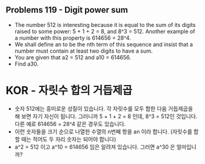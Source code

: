 ## Problems 119 - Digit power sum

* The number 512 is interesting because it is equal to the sum of its digits raised to some power: 5 + 1 + 2 = 8, and 8^3 = 512. Another example of a number with this property is 614656 = 28^4.
* We shall define an to be the nth term of this sequence and insist that a number must contain at least two digits to have a sum.
* You are given that a2 = 512 and a10 = 614656.
* Find a30.


# KOR - 자릿수 합의 거듭제곱

* 숫자 512에는 흥미로운 성질이 있습니다. 각 자릿수를 모두 합한 다음 거듭제곱을 해 보면 자기 자신이 됩니다. 그러니까 5 + 1 + 2 = 8 인데, 8^3 = 512인 것입니다. 다른 예로 614656 = 28^4 같은 경우도 있습니다.
* 이런 숫자들을 크기 순으로 나열한 수열의 n번째 항을 an 이라 합니다. (자릿수를 합할 때는 적어도 두 자리 숫자는 되어야 합니다)
* a^2 = 512 이고 a^10 = 614656 임은 알려져 있습니다. 그러면 a^30 은 얼마입니까?